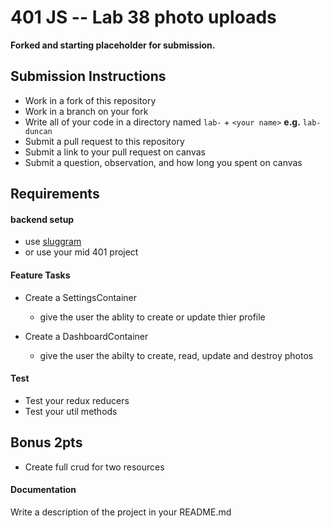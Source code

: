 401 JS --  Lab 38 photo uploads
===
**Forked and starting placeholder for submission.**
## Submission Instructions
  * Work in a fork of this repository
  * Work in a branch on your fork
  * Write all of your code in a directory named `lab-` + `<your name>` **e.g.** `lab-duncan`
  * Submit a pull request to this repository
  * Submit a link to your pull request on canvas
  * Submit a question, observation, and how long you spent on canvas  


## Requirements  
#### backend setup
* use [sluggram](http://github.com/slugbyte/sluggram)
* or use your mid 401 project


#### Feature Tasks
* Create a SettingsContainer
  * give the user the ablity to create or update thier profile

* Create a DashboardContainer
  * give the user the abilty to create, read, update and destroy photos

#### Test
* Test your redux reducers
* Test your util methods

## Bonus 2pts
* Create full crud for two resources

####  Documentation  
Write a description of the project in your README.md

